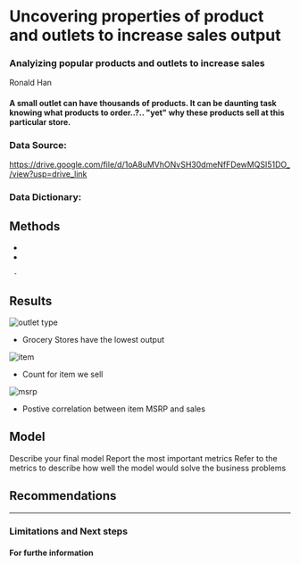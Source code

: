 # Uncovering properties of product and outlets to increase sales output

### Analyizing popular products and outlets to increase sales
Ronald Han

#### A small outlet can have thousands of products.  It can be daunting task knowing what products to order..?.. "yet" why these products sell at this particular store.

### Data Source:
https://drive.google.com/file/d/1oA8uMVhONvSH30dmeNfFDewMQSI51DO_/view?usp=drive_link

### Data Dictionary:

## Methods
  - 
  - 

     - 

## Results    
![outlet type](https://github.com/808hanronald/Prediction-of-Product-Sales/assets/140451609/080bd1b4-4442-4e6c-8533-4a6444b595db)
 - Grocery Stores have the lowest output
 
![item](https://github.com/808hanronald/Prediction-of-Product-Sales/assets/140451609/95dc87c6-dfb1-44b2-8fba-1c61d9fe1ad7)
  - Count for item we sell

![msrp](https://github.com/808hanronald/Prediction-of-Product-Sales/assets/140451609/d50902fd-057b-4dc3-a03c-a0ef8091cfbb)
  - Postive correlation between item MSRP and sales


## Model
Describe your final model
Report the most important metrics
Refer to the metrics to describe how well the model would solve the business problems

## Recommendations
---

### Limitations and Next steps


#### For furthe information








